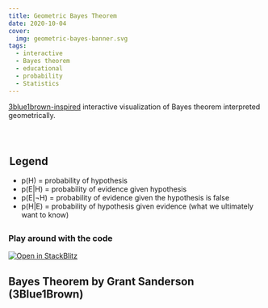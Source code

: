 ```yaml
---
title: Geometric Bayes Theorem
date: 2020-10-04
cover:
  img: geometric-bayes-banner.svg
tags:
  - interactive
  - Bayes theorem
  - educational
  - probability
  - Statistics
---
```


<script>
  import GeometricBayes from './GeometricBayes.svelte'
  import YouTubeEmbed from '$lib/LiteYouTubeEmbed.svelte'
  import { page } from '$app/stores'

  const file = encodeURIComponent(`src/routes/${$page.route.id}/+page.md`)
</script>

[3blue1brown-inspired](https://youtu.be/HZGCoVF3YvM) interactive visualization of Bayes theorem interpreted geometrically.

<GeometricBayes />

<legend>

## Legend

- p(H) = probability of hypothesis
- p(E|H) = probability of evidence given hypothesis
- p(E|&not;H) = probability of evidence given the hypothesis is false
- p(H|E) = probability of hypothesis given evidence (what we ultimately want to know)

</legend>

### Play around with the code

[![Open in StackBlitz](https://developer.stackblitz.com/img/open_in_stackblitz_small.svg)](https://stackblitz.com/github/janosh/blog?file={file})

## Bayes Theorem by Grant Sanderson (3Blue1Brown)

<YouTubeEmbed video_id="HZGCoVF3YvM" />

<style>
  legend {
    margin: 5em auto 2em;
  }
</style>
